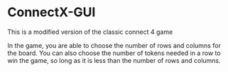 # ConnectX-GUI
This is a modified version of the classic connect 4 game 

In the game, you are able to choose the number of rows and columns for the board.
You can also choose the number of tokens needed in a row to win the game, so long as it is less than the number of rows and columns.
